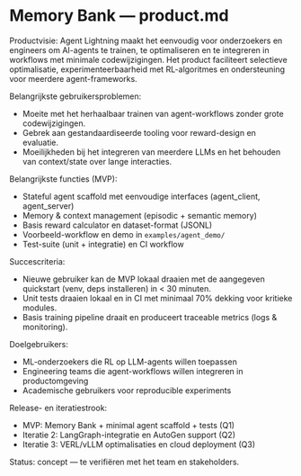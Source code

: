 # Memory Bank — product.md

Productvisie: Agent Lightning maakt het eenvoudig voor onderzoekers en engineers om AI-agents te trainen, te optimaliseren en te integreren in workflows met minimale codewijzigingen. Het product faciliteert selectieve optimalisatie, experimenteerbaarheid met RL-algoritmes en ondersteuning voor meerdere agent-frameworks.

Belangrijkste gebruikersproblemen:
- Moeite met het herhaalbaar trainen van agent-workflows zonder grote codewijzigingen.
- Gebrek aan gestandaardiseerde tooling voor reward-design en evaluatie.
- Moeilijkheden bij het integreren van meerdere LLMs en het behouden van context/state over lange interacties.

Belangrijkste functies (MVP):
- Stateful agent scaffold met eenvoudige interfaces (agent_client, agent_server)
- Memory & context management (episodic + semantic memory)
- Basis reward calculator en dataset-format (JSONL)
- Voorbeeld-workflow en demo in `examples/agent_demo/`
- Test-suite (unit + integratie) en CI workflow

Succescriteria:
- Nieuwe gebruiker kan de MVP lokaal draaien met de aangegeven quickstart (venv, deps installeren) in < 30 minuten.
- Unit tests draaien lokaal en in CI met minimaal 70% dekking voor kritieke modules.
- Basis training pipeline draait en produceert traceable metrics (logs & monitoring).

Doelgebruikers:
- ML-onderzoekers die RL op LLM-agents willen toepassen
- Engineering teams die agent-workflows willen integreren in productomgeving
- Academische gebruikers voor reproducible experiments

Release- en iteratiestrook:
- MVP: Memory Bank + minimal agent scaffold + tests (Q1)
- Iteratie 2: LangGraph-integratie en AutoGen support (Q2)
- Iteratie 3: VERL/vLLM optimalisaties en cloud deployment (Q3)

Status: concept — te verifiëren met het team en stakeholders.